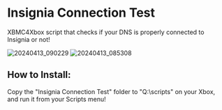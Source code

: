 # Insignia Connection Test
XBMC4Xbox script that checks if your DNS is properly connected to Insignia or not!

![20240413_090229](https://github.com/faithvoid/InsigniaConnectionTest/assets/56975081/949d9cc4-ed4f-410c-9eb1-287df31fc207)
![20240413_085308](https://github.com/faithvoid/InsigniaConnectionTest/assets/56975081/b48e4098-8688-454e-a794-c11d24c6df1f)


## How to Install:
Copy the "Insignia Connection Test" folder to "Q:\scripts" on your Xbox, and run it from your Scripts menu!

